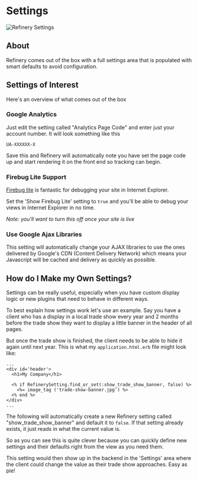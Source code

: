 # Settings

![Refinery Settings](http://refinerycms.com/system/images/0000/0666/settings.png)

## About

Refinery comes out of the box with a full settings area that is populated with smart defaults to avoid configuration.

## Settings of Interest

Here's an overview of what comes out of the box

### Google Analytics

Just edit the setting called "Analytics Page Code" and enter just your account number. It will look something like this

    UA-XXXXXX-X
    
Save this and Refinery will automatically note you have set the page code up and start rendering it on the front end so tracking can begin.

### Firebug Lite Support

[Firebug lite](http://getfirebug.com/lite) is fantastic for debugging your site in Internet Explorer.

Set the 'Show Firebug Lite' setting to ``true`` and you'll be able to debug your views in Internet Explorer in no time.

_Note: you'll want to turn this off once your site is live_

### Use Google Ajax Libraries

This setting will automatically change your AJAX libraries to use the ones delivered by Google's CDN (Content Delivery Network) which means your Javascript will be cached and delivery as quickly as possible.

## How do I Make my Own Settings?

Settings can be really useful, especially when you have custom display logic or new plugins that need to behave in different ways.

To best explain how settings work let's use an example.  Say you have a client who has a display in a local trade show every year and 2 months before the trade show they want to display a little banner in the header of all pages.

But once the trade show is finished, the client needs to be able to hide it again until next year. This is what my ``application.html.erb`` file might look like:

    ...
    <div id='header'>
      <h1>My Company</h1>
      
      <% if RefinerySetting.find_or_set(:show_trade_show_banner, false) %> 
        <%= image_tag ('trade-show-banner.jpg') %>
      <% end %>
    </div>
    ...
    
The following will automatically create a new Refinery setting called "show_trade_show_banner" and default it to ``false``. If that setting already exists, it just reads in what the current value is.

So as you can see this is quite clever because you can quickly define new settings and their defaults right from the view as you need them.

This setting would then show up in the backend in the 'Settings' area where the client could change the value as their trade show approaches. Easy as pie!